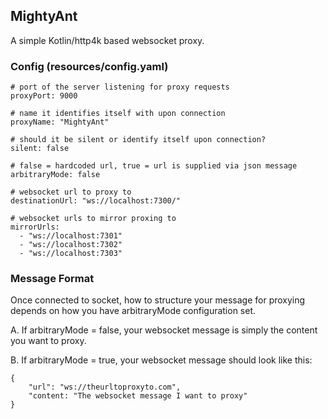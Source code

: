 ## MightyAnt

A simple Kotlin/http4k based websocket proxy.

### Config (resources/config.yaml)

```
# port of the server listening for proxy requests
proxyPort: 9000 

# name it identifies itself with upon connection
proxyName: "MightyAnt" 

# should it be silent or identify itself upon connection?
silent: false 

# false = hardcoded url, true = url is supplied via json message
arbitraryMode: false 

# websocket url to proxy to
destinationUrl: "ws://localhost:7300/"

# websocket urls to mirror proxing to
mirrorUrls:
  - "ws://localhost:7301"
  - "ws://localhost:7302"
  - "ws://localhost:7303"
```

### Message Format

Once connected to socket, how to structure your message for proxying depends on how you have arbitraryMode configuration set.

A. If arbitraryMode = false, your websocket message is simply the content you want to proxy.

B. If arbitraryMode = true, your websocket message should look like this:

```
{
    "url": "ws://theurltoproxyto.com",
    "content: "The websocket message I want to proxy"
}
```